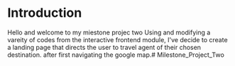 # Introduction
Hello and welcome to my miestone projec two
Using and modifying a vareity of codes from the interactive frontend module, I've decide to create a landing page that directs the user to travel agent of their chosen destination.
after first navigating the google map.# Milestone_Project_Two
